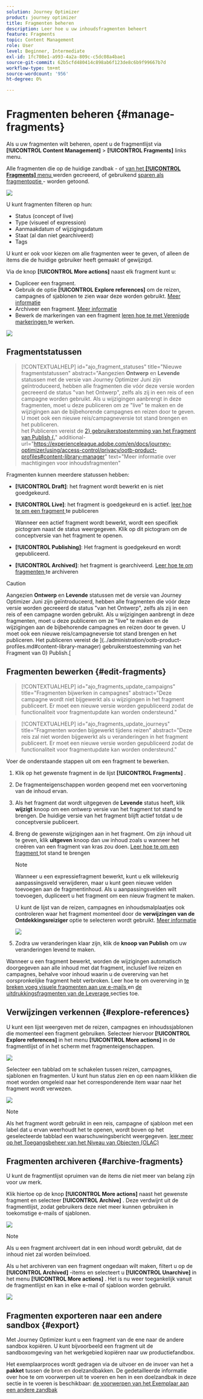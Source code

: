 ```yaml
---
solution: Journey Optimizer
product: journey optimizer
title: Fragmenten beheren
description: Leer hoe u uw inhoudsfragmenten beheert
feature: Fragments
topic: Content Management
role: User
level: Beginner, Intermediate
exl-id: 1fc708e1-a993-4a2a-809c-c5dc08a4bae1
source-git-commit: 62b5cfd480414c898ab6f123de8c6b9f99667b7d
workflow-type: tm+mt
source-wordcount: '956'
ht-degree: 0%

---
```


# Fragmenten beheren {#manage-fragments}

Als u uw fragmenten wilt beheren, opent u de fragmentlijst via **[!UICONTROL Content Management]** > **[!UICONTROL Fragments]** links menu.

Alle fragmenten die op de huidige zandbak - of [ van het **[!UICONTROL Fragments]** menu ](#create-fragments) werden gecreeerd, of gebruikend [ sparen als fragmentoptie ](#save-as-fragment) - worden getoond.

![](assets/fragment-list-filters.png)

U kunt fragmenten filteren op hun:

* Status (concept of live)
* Type (visueel of expression)
* Aanmaakdatum of wijzigingsdatum
* Staat (al dan niet gearchiveerd)
* Tags

U kunt er ook voor kiezen om alle fragmenten weer te geven, of alleen de items die de huidige gebruiker heeft gemaakt of gewijzigd.

Via de knop **[!UICONTROL More actions]** naast elk fragment kunt u:

* Dupliceer een fragment.
* Gebruik de optie **[!UICONTROL Explore references]** om de reizen, campagnes of sjablonen te zien waar deze worden gebruikt. [Meer informatie](#explore-references)
* Archiveer een fragment. [Meer informatie](#archive-fragments)
* Bewerk de markeringen van een fragment [ leren hoe te met Verenigde markeringen ](../start/search-filter-categorize.md#tags) te werken.

![](assets/fragment-list-more-actions.png)

## Fragmentstatussen

>[!CONTEXTUALHELP]
>id="ajo_fragment_statuses"
>title="Nieuwe fragmentstatussen"
>abstract="Aangezien **Ontwerp** en **Levende** statussen met de versie van Journey Optimizer Juni zijn geïntroduceerd, hebben alle fragmenten die vóór deze versie worden gecreeerd de status &quot;van het Ontwerp&quot;, zelfs als zij in een reis of een campagne worden gebruikt. Als u wijzigingen aanbrengt in deze fragmenten, moet u deze publiceren om ze &quot;live&quot; te maken en de wijzigingen aan de bijbehorende campagnes en reizen door te geven. U moet ook een nieuwe reis/campagneversie tot stand brengen en het publiceren. <br/> het Publiceren vereist de <a href="https://experienceleague.adobe.com/en/docs/journey-optimizer/using/access-control/privacy/ootb-product-profiles#content-library-manage"> 2} gebruikerstoestemming van het Fragment van Publish {.</a>"
>additional-url="https://experienceleague.adobe.com/en/docs/journey-optimizer/using/access-control/privacy/ootb-product-profiles#content-library-manager" text="Meer informatie over machtigingen voor inhoudsfragmenten"

Fragmenten kunnen meerdere statussen hebben:

* **[!UICONTROL Draft]**: het fragment wordt bewerkt en is niet goedgekeurd.

* **[!UICONTROL Live]**: het fragment is goedgekeurd en is actief. [ leer hoe te om een fragment ](../content-management/create-fragments.md#publish) te publiceren

  Wanneer een actief fragment wordt bewerkt, wordt een specifiek pictogram naast de status weergegeven. Klik op dit pictogram om de conceptversie van het fragment te openen.

* **[!UICONTROL Publishing]**: Het fragment is goedgekeurd en wordt gepubliceerd.
* **[!UICONTROL Archived]**: het fragment is gearchiveerd. [ Leer hoe te om fragmenten ](#archive-fragments) te archiveren

>[!CAUTION]
>
>Aangezien **Ontwerp** en **Levende** statussen met de versie van Journey Optimizer Juni zijn geïntroduceerd, hebben alle fragmenten die vóór deze versie worden gecreeerd de status &quot;van het Ontwerp&quot;, zelfs als zij in een reis of een campagne worden gebruikt. Als u wijzigingen aanbrengt in deze fragmenten, moet u deze publiceren om ze &quot;live&quot; te maken en de wijzigingen aan de bijbehorende campagnes en reizen door te geven. U moet ook een nieuwe reis/campagneversie tot stand brengen en het publiceren. Het publiceren vereist de ](../administration/ootb-product-profiles.md#content-library-manager) gebruikerstoestemming van het Fragment van 0} Publish.[

## Fragmenten bewerken {#edit-fragments}

>[!CONTEXTUALHELP]
>id="ajo_fragments_update_campaigns"
>title="Fragmenten bijwerken in campagnes"
>abstract="Deze campagne wordt niet bijgewerkt als u wijzigingen in het fragment publiceert. Er moet een nieuwe versie worden gepubliceerd zodat de functionaliteit voor fragmentupdate kan worden ondersteund."

>[!CONTEXTUALHELP]
>id="ajo_fragments_update_journeys"
>title="Fragmenten worden bijgewerkt tijdens reizen"
>abstract="Deze reis zal niet worden bijgewerkt als u veranderingen in het fragment publiceert. Er moet een nieuwe versie worden gepubliceerd zodat de functionaliteit voor fragmentupdate kan worden ondersteund."

Voer de onderstaande stappen uit om een fragment te bewerken.

1. Klik op het gewenste fragment in de lijst **[!UICONTROL Fragments]** .

1. De fragmenteigenschappen worden geopend met een voorvertoning van de inhoud ervan.

1. Als het fragment dat wordt uitgegeven de **Levende** status heeft, klik **wijzigt** knoop om een ontwerp versie van het fragment tot stand te brengen. De huidige versie van het fragment blijft actief totdat u de conceptversie publiceert.

1. Breng de gewenste wijzigingen aan in het fragment. Om zijn inhoud uit te geven, klik **uitgeven** knoop dan uw inhoud zoals u wanneer het creëren van een fragment van kras zou doen. [ Leer hoe te om een fragment ](#create-from-scratch) tot stand te brengen

   >[!NOTE]
   >
   >Wanneer u een expressiefragment bewerkt, kunt u elk willekeurig aanpassingsveld verwijderen, maar u kunt geen nieuwe velden toevoegen aan de fragmentinhoud. Als u aanpassingsvelden wilt toevoegen, dupliceert u het fragment om een nieuw fragment te maken.

   U kunt de lijst van de reizen, campagnes en inhoudsmalplaatjes ook controleren waar het fragment momenteel door de **verwijzingen van de Ontdekkingsreiziger** optie te selecteren wordt gebruikt. [Meer informatie](#explore-references)

   ![](assets/fragment-edit.png)

1. Zodra uw veranderingen klaar zijn, klik de **knoop van Publish** om uw veranderingen levend te maken.

Wanneer u een fragment bewerkt, worden de wijzigingen automatisch doorgegeven aan alle inhoud met dat fragment, inclusief live reizen en campagnes, behalve voor inhoud waarin u de overerving van het oorspronkelijke fragment hebt verbroken. Leer hoe te om overerving in [ te breken voeg visuele fragmenten aan uw e-mails ](../email/use-visual-fragments.md#break-inheritance) en [ de uitdrukkingsfragmenten van de Leverage ](../personalization/use-expression-fragments.md#break-inheritance) secties toe.

## Verwijzingen verkennen {#explore-references}

U kunt een lijst weergeven met de reizen, campagnes en inhoudssjablonen die momenteel een fragment gebruiken. Selecteer hiervoor **[!UICONTROL Explore references]** in het menu **[!UICONTROL More actions]** in de fragmentlijst of in het scherm met fragmenteigenschappen.

![](assets/fragment-explore-references.png)

Selecteer een tabblad om te schakelen tussen reizen, campagnes, sjablonen en fragmenten. U kunt hun status zien en op een naam klikken die moet worden omgeleid naar het corresponderende item waar naar het fragment wordt verwezen.

![](assets/fragment-usage-screen.png)

>[!NOTE]
>
>Als het fragment wordt gebruikt in een reis, campagne of sjabloon met een label dat u ervan weerhoudt het te openen, wordt boven op het geselecteerde tabblad een waarschuwingsbericht weergegeven. [ leer meer op het Toegangsbeheer van het Niveau van Objecten (OLAC) ](../administration/object-based-access.md)

## Fragmenten archiveren {#archive-fragments}

U kunt de fragmentlijst opruimen van de items die niet meer van belang zijn voor uw merk.

Klik hiertoe op de knop **[!UICONTROL More actions]** naast het gewenste fragment en selecteer **[!UICONTROL Archive]** . Deze verdwijnt uit de fragmentlijst, zodat gebruikers deze niet meer kunnen gebruiken in toekomstige e-mails of sjablonen.

![](assets/fragment-list-archive.png)

>[!NOTE]
>
>Als u een fragment archiveert dat in een inhoud wordt gebruikt, <!--it will remain in the email or template, but you won't be able to select it from the fragment list to edit it--> dat de inhoud niet zal worden beïnvloed.

Als u het archiveren van een fragment ongedaan wilt maken, filtert u op de **[!UICONTROL Archived]** -items en selecteert u **[!UICONTROL Unarchive]** in het menu **[!UICONTROL More actions]** . Het is nu weer toegankelijk vanuit de fragmentlijst en kan in elke e-mail of sjabloon worden gebruikt.

![](assets/fragment-list-unarchive.png)

## Fragmenten exporteren naar een andere sandbox {#export}

Met Journey Optimizer kunt u een fragment van de ene naar de andere sandbox kopiëren. U kunt bijvoorbeeld een fragment uit de sandboxomgeving van het werkgebied kopiëren naar uw productiefandbox.

Het exemplaarproces wordt gedragen via de uitvoer en de invoer van het a **pakket** tussen de bron en doelzandbakken. De gedetailleerde informatie over hoe te om voorwerpen uit te voeren en hen in een doelzandbak in deze sectie in te voeren is beschikbaar: [ de voorwerpen van het Exemplaar aan een andere zandbak ](../configuration/copy-objects-to-sandbox.md)
